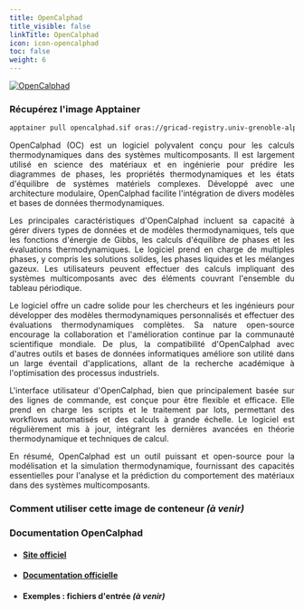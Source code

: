 ```yaml
---
title: OpenCalphad
title_visible: false
linkTitle: OpenCalphad
icon: icon-opencalphad
toc: false
weight: 6
---
```


<a href="https://www.opencalphad.com/" target="_blank" class="codes-pages-top-logo">
    <img alt="OpenCalphad" class="logo-opencalphad">
</a>

### Récupérez l'image Apptainer

```bash
apptainer pull opencalphad.sif oras://gricad-registry.univ-grenoble-alpes.fr/diamond/apptainer/apptainer-singularity-projects/opencalphad.sif:latest
```

<div align="justify">

OpenCalphad (OC) est un logiciel polyvalent conçu pour les calculs thermodynamiques dans des systèmes multicomposants. Il est largement utilisé en science des matériaux et en ingénierie pour prédire les diagrammes de phases, les propriétés thermodynamiques et les états d'équilibre de systèmes matériels complexes. Développé avec une architecture modulaire, OpenCalphad facilite l'intégration de divers modèles et bases de données thermodynamiques.

Les principales caractéristiques d'OpenCalphad incluent sa capacité à gérer divers types de données et de modèles thermodynamiques, tels que les fonctions d'énergie de Gibbs, les calculs d'équilibre de phases et les évaluations thermodynamiques. Le logiciel prend en charge de multiples phases, y compris les solutions solides, les phases liquides et les mélanges gazeux. Les utilisateurs peuvent effectuer des calculs impliquant des systèmes multicomposants avec des éléments couvrant l'ensemble du tableau périodique.

Le logiciel offre un cadre solide pour les chercheurs et les ingénieurs pour développer des modèles thermodynamiques personnalisés et effectuer des évaluations thermodynamiques complètes. Sa nature open-source encourage la collaboration et l'amélioration continue par la communauté scientifique mondiale. De plus, la compatibilité d'OpenCalphad avec d'autres outils et bases de données informatiques améliore son utilité dans un large éventail d'applications, allant de la recherche académique à l'optimisation des processus industriels.

L'interface utilisateur d'OpenCalphad, bien que principalement basée sur des lignes de commande, est conçue pour être flexible et efficace. Elle prend en charge les scripts et le traitement par lots, permettant des workflows automatisés et des calculs à grande échelle. Le logiciel est régulièrement mis à jour, intégrant les dernières avancées en théorie thermodynamique et techniques de calcul.

En résumé, OpenCalphad est un outil puissant et open-source pour la modélisation et la simulation thermodynamique, fournissant des capacités essentielles pour l'analyse et la prédiction du comportement des matériaux dans des systèmes multicomposants.

</div>

### Comment utiliser cette image de conteneur _(à venir)_

### Documentation OpenCalphad

- #### <a href="https://www.opencalphad.com/" target="_blank">Site officiel</a>

- #### <a href="https://www.opencalphad.com/OC6-macros.pdf" target="_blank">Documentation officielle</a>

- #### Exemples : fichiers d'entrée _(à venir)_
